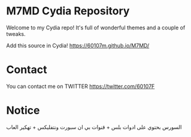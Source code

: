 # M7MD Cydia Repository

Welcome to my Cydia repo! It's full of wonderful themes and a couple of tweaks.

Add this source in Cydia!
https://60107m.github.io/M7MD/
# Contact
You can contact me on TWITTER https://twitter.com/60107F

# Notice
السورس بحتوي على ادوات بلس + قنوات بي ان سبورت ونتفليكس + تهكير العاب
